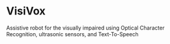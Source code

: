 # VisiVox
Assistive robot for the visually impaired using Optical Character Recognition, ultrasonic sensors, and Text-To-Speech
